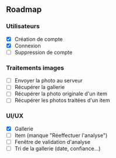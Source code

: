 ## Roadmap

### Utilisateurs

- [x] Création de compte
- [x] Connexion
- [ ] Suppression de compte

### Traitements images

- [ ] Envoyer la photo au serveur
- [ ] Récupérer la gallerie
- [ ] Récupérer la photo originale d'un item
- [ ] Récupérer les photos traitées d'un item

### UI/UX

- [x] Gallerie
- [ ] Item (manque "Réeffectuer l'analyse")
- [ ] Fenêtre de validation d'analyse
- [ ] Tri de la gallerie (date, confiance...)